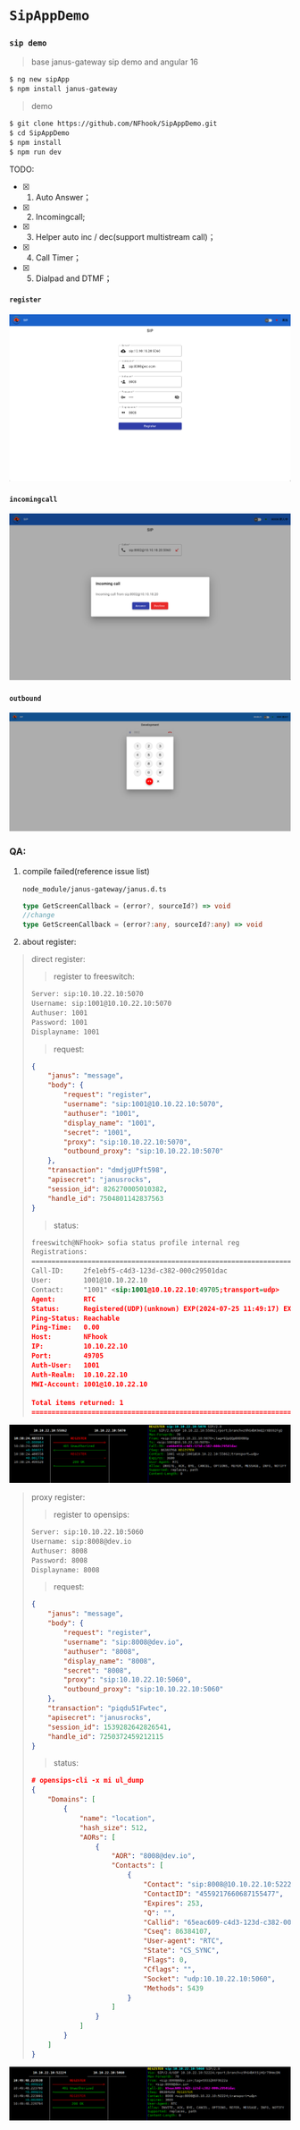 # `SipAppDemo`

### `sip demo`

> base janus-gateway sip demo and  angular 16

```bash
$ ng new sipApp
$ npm install janus-gateway
```

> demo
```bash
$ git clone https://github.com/NFhook/SipAppDemo.git
$ cd SipAppDemo
$ npm install
$ npm run dev
```

TODO: 

* [x] 1. Auto Answer；
* [x] 2. Incomingcall;
* [x] 3. Helper auto inc / dec(support multistream call)；
* [x] 4. Call Timer；
* [x] 5. Dialpad and  DTMF；


#### `register`

![image-20230814000503342](https://github.com/NFhook/sipAppDemo/blob/main/src/assets/images/sipapp/register.png)

#### `incomingcall`

![image-20230814000632767](https://github.com/NFhook/sipAppDemo/blob/main/src/assets/images/sipapp/incomingcall.png)

#### `outbound`

![outbound](https://github.com/NFhook/sipAppDemo/blob/main/src/assets/images/sipapp/outbound.png)


### QA:

1. compile failed(reference issue list)

    `node_module/janus-gateway/janus.d.ts`
    ```ts
    type GetScreenCallback = (error?, sourceId?) => void
    //change
    type GetScreenCallback = (error?:any, sourceId?:any) => void
    ```
2. about register:
>  direct register:
>
>  > register to freeswitch:
>
>  ```bash
>  Server: sip:10.10.22.10:5070
>  Username: sip:1001@10.10.22.10:5070
>  Authuser: 1001
>  Password: 1001
>  Displayname: 1001
>  ```
>
>  > request:
>
>  ```json
>  {
>      "janus": "message",
>      "body": {
>          "request": "register",
>          "username": "sip:1001@10.10.22.10:5070",
>          "authuser": "1001",
>          "display_name": "1001",
>          "secret": "1001",
>          "proxy": "sip:10.10.22.10:5070",
>          "outbound_proxy": "sip:10.10.22.10:5070"
>      },
>      "transaction": "dmdjgUPft598",
>      "apisecret": "janusrocks",
>      "session_id": 826270005010382,
>      "handle_id": 7504801142837563
>  }
>  ```
>
>  > status:
>
>  ```xml
>  freeswitch@NFhook> sofia status profile internal reg
>  Registrations:
>  =================================================================================================
>  Call-ID:    	2fe1ebf5-c4d3-123d-c382-000c29501dac
>  User:       	1001@10.10.22.10
>  Contact:    	"1001" <sip:1001@10.10.22.10:49705;transport=udp>
>  Agent:      	RTC
>  Status:     	Registered(UDP)(unknown) EXP(2024-07-25 11:49:17) EXPSECS(3641)
>  Ping-Status:	Reachable
>  Ping-Time:	0.00
>  Host:       	NFhook
>  IP:         	10.10.22.10
>  Port:       	49705
>  Auth-User:  	1001
>  Auth-Realm: 	10.10.22.10
>  MWI-Account:	1001@10.10.22.10
>  
>  Total items returned: 1
>  =================================================================================================
>  ```

![direct_register](https://github.com/NFhook/sipAppDemo/blob/main/src/assets/images/sipapp/direct_register.png)

>  proxy register:
>
>  > register to opensips:
>
>  ```bash
>  Server: sip:10.10.22.10:5060
>  Username: sip:8008@dev.io
>  Authuser: 8008
>  Password: 8008
>  Displayname: 8008
>  ```
>
>  > request:
>
>  ```json
>  {
>      "janus": "message",
>      "body": {
>          "request": "register",
>          "username": "sip:8008@dev.io",
>          "authuser": "8008",
>          "display_name": "8008",
>          "secret": "8008",
>          "proxy": "sip:10.10.22.10:5060",
>          "outbound_proxy": "sip:10.10.22.10:5060"
>      },
>      "transaction": "piqdu51Fwtec",
>      "apisecret": "janusrocks",
>      "session_id": 1539282642826541,
>      "handle_id": 7250372459212115
>  }
>  ```
>
>  > status:
>
>  ```json
>  # opensips-cli -x mi ul_dump
>  {
>      "Domains": [
>          {
>              "name": "location",
>              "hash_size": 512,
>              "AORs": [
>                  {
>                      "AOR": "8008@dev.io",
>                      "Contacts": [
>                          {
>                              "Contact": "sip:8008@10.10.22.10:52224;transport=udp",
>                              "ContactID": "4559217660687155477",
>                              "Expires": 253,
>                              "Q": "",
>                              "Callid": "65eac609-c4d3-123d-c382-000c29501dac",
>                              "Cseq": 86384107,
>                              "User-agent": "RTC",
>                              "State": "CS_SYNC",
>                              "Flags": 0,
>                              "Cflags": "",
>                              "Socket": "udp:10.10.22.10:5060",
>                              "Methods": 5439
>                          }
>                      ]
>                  }
>              ]
>          }
>      ]
>  }
>  ```

![proxy_register](https://github.com/NFhook/sipAppDemo/blob/main/src/assets/images/sipapp/proxy_register.png)

